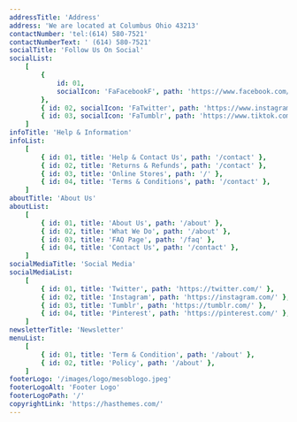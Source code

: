 ```yaml
---
addressTitle: 'Address'
address: 'We are located at Columbus Ohio 43213'
contactNumber: 'tel:(614) 580-7521'
contactNumberText: ' (614) 580-7521'
socialTitle: 'Follow Us On Social'
socialList:
    [
        {
            id: 01,
            socialIcon: 'FaFacebookF', path: 'https://www.facebook.com/mesobinternational',
        },
        { id: 02, socialIcon: 'FaTwitter', path: 'https://www.instagram.com/mesob_international/' },
        { id: 03, socialIcon: 'FaTumblr', path: 'https://www.tiktok.com/@mesob_store?lang=en' },
    ]
infoTitle: 'Help & Information'
infoList:
    [
        { id: 01, title: 'Help & Contact Us', path: '/contact' },
        { id: 02, title: 'Returns & Refunds', path: '/contact' },
        { id: 03, title: 'Online Stores', path: '/' },
        { id: 04, title: 'Terms & Conditions', path: '/contact' },
    ]
aboutTitle: 'About Us'
aboutList:
    [
        { id: 01, title: 'About Us', path: '/about' },
        { id: 02, title: 'What We Do', path: '/about' },
        { id: 03, title: 'FAQ Page', path: '/faq' },
        { id: 04, title: 'Contact Us', path: '/contact' },
    ]
socialMediaTitle: 'Social Media'
socialMediaList:
    [
        { id: 01, title: 'Twitter', path: 'https://twitter.com/' },
        { id: 02, title: 'Instagram', path: 'https://instagram.com/' },
        { id: 03, title: 'Tumblr', path: 'https://tumblr.com/' },
        { id: 04, title: 'Pinterest', path: 'https://pinterest.com/' },
    ]
newsletterTitle: 'Newsletter'
menuList:
    [
        { id: 01, title: 'Term & Condition', path: '/about' },
        { id: 02, title: 'Policy', path: '/about' },
    ]
footerLogo: '/images/logo/mesoblogo.jpeg'
footerLogoAlt: 'Footer Logo'
footerLogoPath: '/'
copyrightLink: 'https://hasthemes.com/'
---
```

